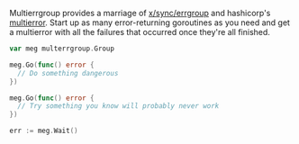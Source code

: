 Multierrgroup provides a marriage of
[x/sync/errgroup](https://pkg.go.dev/golang.org/x/sync/errgroup.Group) and
hashicorp's [multierror](https://pkg.go.dev/github.com/hashicorp/go-multierror).
Start up as many error-returning goroutines as you need and get a multierror
with all the failures that occurred once they're all finished.

```go
var meg multerrgroup.Group

meg.Go(func() error {
  // Do something dangerous
})

meg.Go(func() error {
  // Try something you know will probably never work
})

err := meg.Wait()
```
